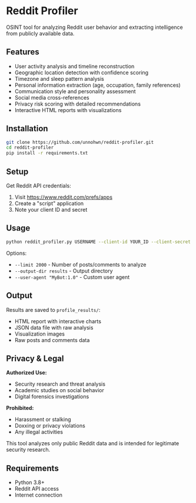 # Reddit Profiler

OSINT tool for analyzing Reddit user behavior and extracting intelligence from publicly available data.

## Features

- User activity analysis and timeline reconstruction
- Geographic location detection with confidence scoring
- Timezone and sleep pattern analysis
- Personal information extraction (age, occupation, family references)
- Communication style and personality assessment
- Social media cross-references
- Privacy risk scoring with detailed recommendations
- Interactive HTML reports with visualizations

## Installation

```bash
git clone https://github.com/unnohwn/reddit-profiler.git
cd reddit-profiler
pip install -r requirements.txt
```

## Setup

Get Reddit API credentials:
1. Visit https://www.reddit.com/prefs/apps
2. Create a "script" application
3. Note your client ID and secret

## Usage

```bash
python reddit_profiler.py USERNAME --client-id YOUR_ID --client-secret YOUR_SECRET
```

Options:
- `--limit 2000` - Number of posts/comments to analyze
- `--output-dir results` - Output directory
- `--user-agent "MyBot:1.0"` - Custom user agent

## Output

Results are saved to `profile_results/`:
- HTML report with interactive charts
- JSON data file with raw analysis
- Visualization images
- Raw posts and comments data

## Privacy & Legal

**Authorized Use:**
- Security research and threat analysis
- Academic studies on social behavior
- Digital forensics investigations

**Prohibited:**
- Harassment or stalking
- Doxxing or privacy violations
- Any illegal activities

This tool analyzes only public Reddit data and is intended for legitimate security research.

## Requirements

- Python 3.8+
- Reddit API access
- Internet connection
